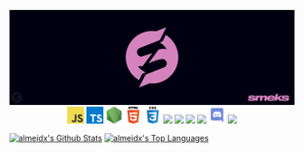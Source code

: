 <p align='center'>
  <img src="https://github.com/smexay/smexay/blob/master/Untitled-1-01.png?raw=true"
  <code><img height="30" src="https://raw.githubusercontent.com/github/explore/master/topics/javascript/javascript.png"></code>
  <code><img height="30" src="https://raw.githubusercontent.com/github/explore/master/topics/typescript/typescript.png"></code>
  <code><img height="30" src="https://raw.githubusercontent.com/github/explore/master/topics/nodejs/nodejs.png"></code>
  <code><img height="30" src="https://raw.githubusercontent.com/github/explore/master/topics/html/html.png"></code>
  <code><img height="30" src="https://raw.githubusercontent.com/github/explore/master/topics/css/css.png"></code>
  <code><img height="30" src="https://code.visualstudio.com/favicon.ico"></code>
  <code><img height="30" src="https://seeklogo.com/images/W/windows-10-icon-logo-5BC5C69712-seeklogo.com.png"></code>
  <code><img height="30" src="https://git-scm.com/images/logos/downloads/Git-Icon-1788C.png"></code>
  <code><img height="30" src="https://simpleicons.org/icons/github.svg"></code>
  <code><img height="30" src="https://raw.githubusercontent.com/github/explore/master/topics/discord/discord.png"></code>
  <code><img height="30" src="https://cdn.discordapp.com/emojis/735928635181105262.png?v=1"></code>

  [![almeidx's Github Stats](https://github-readme-stats.vercel.app/api?username=smexay&count_private=true&bg_color=010012&title_color=d483bd&text_color=d483bd&show_icons=true&theme=dark)](https://github.com/anuraghazra/github-readme-stats)
[![almeidx's Top Languages](https://github-readme-stats.vercel.app/api/top-langs/?username=smexay&bg_color=010012&title_color=d483bd&text_color=d483bd&layout=compact&count_private=true&show_icons=true&theme=dark)](https://github.com/anuraghazra/github-readme-stats)
</p>
